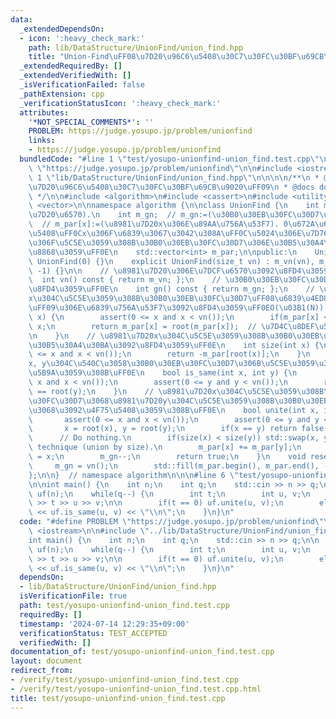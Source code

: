 ```yaml
---
data:
  _extendedDependsOn:
  - icon: ':heavy_check_mark:'
    path: lib/DataStructure/UnionFind/union_find.hpp
    title: "Union-Find\uFF08\u7D20\u96C6\u5408\u30C7\u30FC\u30BF\u69CB\u9020\uFF09"
  _extendedRequiredBy: []
  _extendedVerifiedWith: []
  _isVerificationFailed: false
  _pathExtension: cpp
  _verificationStatusIcon: ':heavy_check_mark:'
  attributes:
    '*NOT_SPECIAL_COMMENTS*': ''
    PROBLEM: https://judge.yosupo.jp/problem/unionfind
    links:
    - https://judge.yosupo.jp/problem/unionfind
  bundledCode: "#line 1 \"test/yosupo-unionfind-union_find.test.cpp\"\n#define PROBLEM\
    \ \"https://judge.yosupo.jp/problem/unionfind\"\n\n#include <iostream>\n\n#line\
    \ 1 \"lib/DataStructure/UnionFind/union_find.hpp\"\n\n\n\n/**\n * @brief Union-Find\uFF08\
    \u7D20\u96C6\u5408\u30C7\u30FC\u30BF\u69CB\u9020\uFF09\n * @docs docs/DataStructure/UnionFind/union_find.md\n\
    \ */\n\n#include <algorithm>\n#include <cassert>\n#include <utility>\n#include\
    \ <vector>\n\nnamespace algorithm {\n\nclass UnionFind {\n    int m_vn;  // m_vn:=(\u8981\
    \u7D20\u6570).\n    int m_gn;  // m_gn:=(\u30B0\u30EB\u30FC\u30D7\u6570).\n  \
    \  // m_par[x]:=(\u8981\u7D20x\u306E\u89AA\u756A\u53F7). 0\u672A\u6E80\u306E\u5834\
    \u5408\uFF0Cx\u306F\u6839\u3067\u3042\u308A\uFF0C\u5024\u306E\u7D76\u5BFE\u5024\
    \u306F\u5C5E\u3059\u308B\u30B0\u30EB\u30FC\u30D7\u306E\u30B5\u30A4\u30BA\u3092\
    \u8868\u3059\uFF0E\n    std::vector<int> m_par;\n\npublic:\n    UnionFind() :\
    \ UnionFind(0) {}\n    explicit UnionFind(size_t vn) : m_vn(vn), m_gn(vn), m_par(vn,\
    \ -1) {}\n\n    // \u8981\u7D20\u306E\u7DCF\u6570\u3092\u8FD4\u3059\uFF0E\n  \
    \  int vn() const { return m_vn; };\n    // \u30B0\u30EB\u30FC\u30D7\u6570\u3092\
    \u8FD4\u3059\uFF0E\n    int gn() const { return m_gn; };\n    // \u8981\u7D20\
    x\u304C\u5C5E\u3059\u308B\u30B0\u30EB\u30FC\u30D7\uFF08\u6839\u4ED8\u304D\u6728\
    \uFF09\u306E\u6839\u756A\u53F7\u3092\u8FD4\u3059\uFF0EO(\u03B1(N)).\n    int root(int\
    \ x) {\n        assert(0 <= x and x < vn());\n        if(m_par[x] < 0) return\
    \ x;\n        return m_par[x] = root(m_par[x]);  // \u7D4C\u8DEF\u5727\u7E2E\uFF0E\
    \n    }\n    // \u8981\u7D20x\u304C\u5C5E\u3059\u308B\u30B0\u30EB\u30FC\u30D7\u306E\
    \u30B5\u30A4\u30BA\u3092\u8FD4\u3059\uFF0E\n    int size(int x) {\n        assert(0\
    \ <= x and x < vn());\n        return -m_par[root(x)];\n    }\n    // \u8981\u7D20\
    x, y\u304C\u540C\u3058\u30B0\u30EB\u30FC\u30D7\u306B\u5C5E\u3059\u308B\u304B\u5224\
    \u5B9A\u3059\u308B\uFF0E\n    bool is_same(int x, int y) {\n        assert(0 <=\
    \ x and x < vn());\n        assert(0 <= y and y < vn());\n        return root(x)\
    \ == root(y);\n    }\n    // \u8981\u7D20x\u304C\u5C5E\u3059\u308B\u30B0\u30EB\
    \u30FC\u30D7\u3068\u8981\u7D20y\u304C\u5C5E\u3059\u308B\u30B0\u30EB\u30FC\u30D7\
    \u3068\u3092\u4F75\u5408\u3059\u308B\uFF0E\n    bool unite(int x, int y) {\n \
    \       assert(0 <= x and x < vn());\n        assert(0 <= y and y < vn());\n \
    \       x = root(x), y = root(y);\n        if(x == y) return false;          \
    \      // Do nothing.\n        if(size(x) < size(y)) std::swap(x, y);  // Merge\
    \ technique (union by size).\n        m_par[x] += m_par[y];\n        m_par[y]\
    \ = x;\n        m_gn--;\n        return true;\n    }\n    void reset() {\n   \
    \     m_gn = vn();\n        std::fill(m_par.begin(), m_par.end(), -1);\n    }\n\
    };\n\n}  // namespace algorithm\n\n\n#line 6 \"test/yosupo-unionfind-union_find.test.cpp\"\
    \n\nint main() {\n    int n;\n    int q;\n    std::cin >> n >> q;\n\n    algorithm::UnionFind\
    \ uf(n);\n    while(q--) {\n        int t;\n        int u, v;\n        std::cin\
    \ >> t >> u >> v;\n\n        if(t == 0) uf.unite(u, v);\n        else std::cout\
    \ << uf.is_same(u, v) << \"\\n\";\n    }\n}\n"
  code: "#define PROBLEM \"https://judge.yosupo.jp/problem/unionfind\"\n\n#include\
    \ <iostream>\n\n#include \"../lib/DataStructure/UnionFind/union_find.hpp\"\n\n\
    int main() {\n    int n;\n    int q;\n    std::cin >> n >> q;\n\n    algorithm::UnionFind\
    \ uf(n);\n    while(q--) {\n        int t;\n        int u, v;\n        std::cin\
    \ >> t >> u >> v;\n\n        if(t == 0) uf.unite(u, v);\n        else std::cout\
    \ << uf.is_same(u, v) << \"\\n\";\n    }\n}\n"
  dependsOn:
  - lib/DataStructure/UnionFind/union_find.hpp
  isVerificationFile: true
  path: test/yosupo-unionfind-union_find.test.cpp
  requiredBy: []
  timestamp: '2024-07-14 12:29:35+09:00'
  verificationStatus: TEST_ACCEPTED
  verifiedWith: []
documentation_of: test/yosupo-unionfind-union_find.test.cpp
layout: document
redirect_from:
- /verify/test/yosupo-unionfind-union_find.test.cpp
- /verify/test/yosupo-unionfind-union_find.test.cpp.html
title: test/yosupo-unionfind-union_find.test.cpp
---
```

